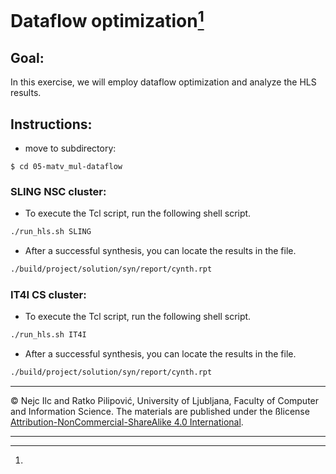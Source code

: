# Dataflow optimization[^1]


## Goal:
In this exercise, we will employ dataflow optimization and analyze the HLS results. 

## Instructions: 

- move to subdirectory:
```console
$ cd 05-matv_mul-dataflow
```

### SLING NSC cluster: 


- To execute the Tcl script, run the following shell script.
```sh linenums="1"
./run_hls.sh SLING
```

- After a successful synthesis, you can locate the results in the file.
```sh linenums="1"
./build/project/solution/syn/report/cynth.rpt 
```

### IT4I CS cluster: 

- To execute the Tcl script, run the following shell script.
```sh linenums="1"
./run_hls.sh IT4I
```

- After a successful synthesis, you can locate the results in the file.
```sh linenums="1"
./build/project/solution/syn/report/cynth.rpt 
```


___

[^1]: 
 &copy; Nejc Ilc and Ratko Pilipović, University of Ljubljana, Faculty of Computer and Information Science. 
 The materials are published under the ßlicense [Attribution-NonCommercial-ShareAlike 4.0 International](https://creativecommons.org/licenses/by-nc-sa/4.0/).

___
